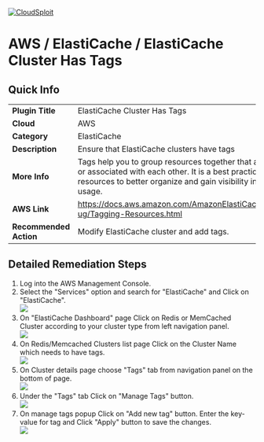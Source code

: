 [![CloudSploit](https://cloudsploit.com/img/logo-new-big-text-100.png "CloudSploit")](https://cloudsploit.com)

# AWS / ElastiCache / ElastiCache Cluster Has Tags

## Quick Info

| | |
|-|-|
| **Plugin Title** | ElastiCache Cluster Has Tags |
| **Cloud** | AWS |
| **Category** | ElastiCache |
| **Description** | Ensure that ElastiCache clusters have tags |
| **More Info** | Tags help you to group resources together that are related to or associated with each other. It is a best practice to tag cloud resources to better organize and gain visibility into their usage. |
| **AWS Link** | https://docs.aws.amazon.com/AmazonElastiCache/latest/red-ug/Tagging-Resources.html |
| **Recommended Action** | Modify ElastiCache cluster and add tags. |

## Detailed Remediation Steps
1. Log into the AWS Management Console.
2. Select the "Services" option and search for "ElastiCache" and Click on "ElastiCache". </br> <img src="/resources/aws/elasticache/elasticache-cluster-has-tags/step2.png"/>
3. On "ElastiCache Dashboard" page Click on Redis or MemCached Cluster according to your cluster type from left navigation panel. </br> <img src="/resources/aws/elasticache/elasticache-cluster-has-tags/step3.png"/>
4. On Redis/Memcached Clusters list page Click on the Cluster Name which needs to have tags. </br><img src="/resources/aws/elasticache/elasticache-cluster-has-tags/step4.png"/>
5. On Cluster details page choose "Tags" tab from navigation panel on the bottom of page. </br><img src="/resources/aws/elasticache/elasticache-cluster-has-tags/step7.png"/>
6. Under the "Tags" tab Click on "Manage Tags" button. </br><img src="/resources/aws/elasticache/elasticache-cluster-has-tags/step6.png"/>
7. On manage tags popup Click on "Add new tag" button. Enter the key-value for tag and Click "Apply" button to save the changes. </br><img src="/resources/aws/elasticache/elasticache-cluster-has-tags/step7.png"/>
